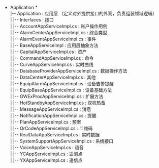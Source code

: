 ﻿---
author: 邹锭  
createFor: 应用服务层代码  
createAt: 创建于2019年10月10日  
usage: 应用服务对象主要作为操作的黏合剂，不涉及与数据操作和第三方接口操作的核心逻辑。  
---  
* Application *  
|-- Application : 应用层 （定义对外提供接口的外观，负责组装领域逻辑）  
|   |-- Interfaces : 接口  
|   |-- AccountAppServiceImpl.cs : 账户操作用例  
|   |-- AlarmCenterAppServiceImpl.cs : 综合类型  
|   |-- AlarmEventAppServiceImpl.cs : 事件  
|   |-- BaseAppServiceImpl : 应用层抽象方法  
|   |-- CapitalAppServiceImpl.cs : 资产  
|   |-- CommandAppServiceImpl.cs : 命令  
|   |-- CurveAppServiceImpl.cs : 实时曲线  
|   |-- DatabaseProviderAppServiceImpl.cs : 数据操作方法  
|   |-- DataCenterAppServiceImpl.cs : 其他  
|   |-- EquipAlarmAppServiceImpl.cs : 设备告警提醒  
|   |-- EquipBaseAppServiceImpl.cs : 设备基础方法  
|   |-- GWExProcAppServiceImpl.cs : 扩展方法  
|   |-- HotStandbyAppServiceImpl.cs : 双机热备  
|   |-- MessageAppServiceImpl.cs : 消息  
|   |-- NotificationAppServiceImpl.cs : 提醒  
|   |-- PlanAppServiceImpl.cs : 预案  
|   |-- QrCodeAppServiceImpl.cs : 二维码  
|   |-- RealDataAppServiceImpl.cs : 实时数据  
|   |-- SystemSupportAppServiceImpl.cs : 系统接口  
|   |-- VoiceAppServiceImpl.cs : 语音  
|   |-- YCAppServiceImpl.cs : 遥测点  
|   |-- YXAppServiceImpl.cs : 遥信点  